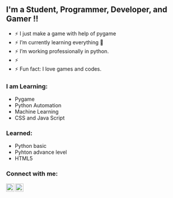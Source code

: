 ## I'm a Student, Programmer, Developer, and Gamer !!
- ⚡ I just make a game with help of pygame
- ⚡ I’m currently learning everything 🤣
- ⚡ I’m working professionally in python.
- ⚡ 
- ⚡ Fun fact: I love games and codes.

### I am Learning:
- Pygame
- Python Automation
- Machine Learning
- CSS and Java Script 

### Learned:
- Python basic
- Pyhton advance level
- HTML5

### Connect with me:

[<img align="left" alt="8deadlyjoker | LinkedIn" width="22px" src="https://cdn.jsdelivr.net/npm/simple-icons@v3/icons/linkedin.svg" />][linkedin]
[<img align="left" alt="8deadlyjoker | Instagram" width="22px" src="https://cdn.jsdelivr.net/npm/simple-icons@v3/icons/instagram.svg" />][instagram]

<br />

[instagram]: https://www.instagram.com/yash_shorey/
[linkedin]: https://www.linkedin.com/in/yash-pratap-singh-971523151/
